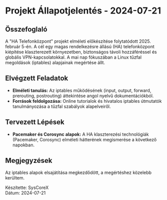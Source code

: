 # Projekt Állapotjelentés - 2024-07-21

## Összefoglaló
A "HA Telefonközpont" projekt elméleti előkészítése folytatódott 2025. február 5-én. A cél egy magas rendelkezésre állású (HA) telefonközpont kiépítése klaszterezett környezetben, biztonságos távoli hozzáféréssel és globális VPN-kapcsolatokkal. A mai nap fókuszában a Linux tűzfal megoldások (iptables) alapjainak megértése állt.

## Elvégzett Feladatok
- **Elméleti tanulás:** Az iptables működésének (input, output, forward, prerouting, postrouting) áttekintése angol nyelvű dokumentációkból.
- **Források feldolgozása:** Online tutorialok és hivatalos iptables útmutatók tanulmányozása a tűzfal szabályok alapelveiről.

## Tervezett Lépések
- **Pacemaker és Corosync alapok:** A HA klaszterezési technológiák (Pacemaker, Corosync) elméleti hátterének megismerése a következő napokban.

## Megjegyzések
Az iptables alapok elsajátítása megkezdődött, a megértéshez közelebb kerültem.

Készítette: SysCoreX  
Dátum: 2024-07-21